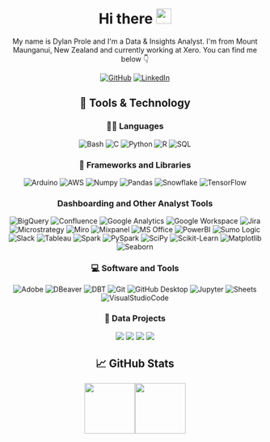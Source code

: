 <div align="center">
  <h1> Hi there <img src="https://media.giphy.com/media/jp2KXzsPtoKFG/giphy.gif" width="30px" height="30px" /> </h1>

My name is Dylan Prole and I'm a Data & Insights Analyst. I'm from Mount Maunganui, New Zealand and currently working at Xero. You can find me below 👇
  
[![GitHub](https://img.shields.io/badge/GitHub-333.svg?logo=github&logoColor=White)](https://github.com/dylanprole)
[![LinkedIn](https://img.shields.io/badge/LinkedIn-333.svg?logo=linkedin&logoColor=White)](https://www.linkedin.com/in/dylanprole/)

## 🔧 Tools & Technology

### 👨‍💻 Languages
![Bash](https://img.shields.io/badge/Bash-121011.svg?logo=gnu-bash&logoColor=white)
![C](https://custom-icon-badges.demolab.com/badge/C-03599C.svg?logo=c-in-hexagon&logoColor=white)
![Python](https://img.shields.io/badge/Python-FFD43B.svg?logo=python&logoColor=white)
![R](https://img.shields.io/badge/R-276DC3.svg?logo=r&logoColor=white)
![SQL](https://custom-icon-badges.demolab.com/badge/SQL-025E8C.svg?logo=database&logoColor=white)


### 🧰 Frameworks and Libraries
![Arduino](https://img.shields.io/badge/Arduino-00979D?logo=Arduino&logoColor=white)
![AWS](https://img.shields.io/badge/AWS-FF9900?&logo=Amazon-AWS&logoColor=White)
![Numpy](https://img.shields.io/badge/Numpy-013243.svg?logo=numpy&logoColor=white)
![Pandas](https://img.shields.io/badge/Pandas-150458.svg?logo=pandas&logoColor=white)
![Snowflake](https://img.shields.io/badge/Snowflake-35AEDD.svg?logo=snowflake&logoColor=white)
![TensorFlow](https://img.shields.io/badge/TensorFlow-FF6F00.svg?logo=TensorFlow&logoColor=white)
  
### Dashboarding and Other Analyst Tools
![BigQuery](https://img.shields.io/badge/BigQuery-333.svg?logo=googlecloud&logoColor=white)
![Confluence](https://img.shields.io/badge/Confluence-0078d7.svg?logo=Confluence&logoColor=white)
![Google Analytics](https://img.shields.io/badge/Google%20Analytics-F37626.svg?logo=googleanalytics&logoColor=white)
![Google Workspace](https://img.shields.io/badge/Google%20Workspace-34A853.svg?logo=googledrive&logoColor=white)
![Jira](https://img.shields.io/badge/Jira-0078d7.svg?logo=jira&logoColor=white)
![Microstrategy](https://img.shields.io/badge/Microstrategy-FF0000.svg?logo=microstrategy&logoColor=white)
![Miro](https://img.shields.io/badge/Miro-FFD43B.svg?logo=miro&logoColor=white)
![Mixpanel](https://img.shields.io/badge/Mixpanel-8034A9.svg?logo=mix&logoColor=white)
![MS Office](https://img.shields.io/badge/MS%20Office-F37626.svg?logo=microsoftoffice&logoColor=white)
![PowerBI](https://img.shields.io/badge/PowerBI-FFD43B.svg?logo=powerbi&logoColor=white)
![Sumo Logic](https://img.shields.io/badge/Sumo%20Logic-03599C.svg?logo=sumologic&logoColor=white)
![Slack](https://img.shields.io/badge/Slack-8034A9.svg?logo=slack&logoColor=white)
![Tableau](https://img.shields.io/badge/Tableau-025E8C.svg?logo=tableau&logoColor=white)
![Spark](https://img.shields.io/badge/Spark-025E8C.svg?logo=spark&logoColor=white)
![PySpark](https://img.shields.io/badge/PySpark-025E8C.svg?logo=pyspark&logoColor=white)
![SciPy](https://img.shields.io/badge/SciPy-025E8C.svg?logo=scipy&logoColor=white)
![Scikit-Learn](https://img.shields.io/badge/SK%20Learn-025E8C.svg?logo=sklearn&logoColor=white)
![Matplotlib](https://img.shields.io/badge/Matplotlib-025E8C.svg?logo=matplotlib&logoColor=white)
![Seaborn](https://img.shields.io/badge/Seaborn-025E8C.svg?logo=seaborn&logoColor=white)

### 💻 Software and Tools
![Adobe](https://img.shields.io/badge/Adobe-FF0000.svg?logo=adobe&logoColor=white)
![DBeaver](https://custom-icon-badges.demolab.com/badge/-DBeaver-372923?logo=dbeaver-mono&logoColor=white)
![DBT](https://img.shields.io/badge/DBT-FB542B.svg?logo=dbt&logoColor=white)
![Git](https://img.shields.io/badge/Git-F05033.svg?logo=git&logoColor=white)
![GitHub Desktop](https://img.shields.io/badge/GitHub%20Desktop-8034A9.svg?logo=github&logoColor=white)
![Jupyter](https://img.shields.io/badge/Jupyter-F37626.svg?logo=Jupyter&logoColor=white)
![Sheets](https://img.shields.io/badge/Sheets-34A853.svg?logo=google%20sheets&logoColor=white)
![VisualStudioCode](https://img.shields.io/badge/Visual%20Studio%20Code-0078d7.svg?logo=visual-studio-code&logoColor=white)

### 📕 Data Projects
[![](https://img.shields.io/badge/-🍦%20Ice%20Cream%20Tracker-333)](https://github.com/dylanprole/resume-projects)
[![](https://img.shields.io/badge/-🌊%20Sea%20Level%20Dashboard-333)](https://github.com/dylanprole/resume-projects)
[![](https://img.shields.io/badge/-🎵%20Artist%20Insights%20Dashboard-333)](https://github.com/dylanprole/resume-projects)
[![](https://img.shields.io/badge/-📚%20KNN%20Book%20Recommender-333)](https://github.com/dylanprole/resume-projects)

## &#x1f4c8; GitHub Stats

<a href="https://github.com/dylanprole"><img height="100px" src="https://github-readme-stats.vercel.app/api?username=dylanprole&hide_title=true&hide_border=true&show_icons=true&include_all_commits=true&count_private=true&line_height=21&text_color=ffffff&icon_color=ffffff&bg_color=333&theme=white" /><!-- wi*quL3fcV --><img height="100px" src="https://github-readme-stats.vercel.app/api/top-langs/?username=dylanprole&hide=html&hide_title=true&hide_border=true&layout=compact&langs_count=6&exclude_repo=comp426,Redventures-Movie-Quotes&text_color=ffffff&icon_color=fff&bg_color=333&theme=white"/></a>

</div>
